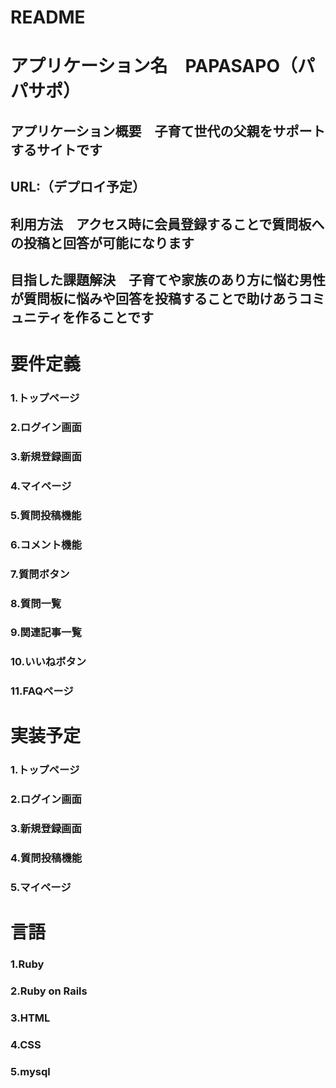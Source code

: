 # README

# アプリケーション名　PAPASAPO（パパサポ）
## アプリケーション概要　子育て世代の父親をサポートするサイトです
## URL:（デプロイ予定）
## 利用方法　アクセス時に会員登録することで質問板への投稿と回答が可能になります
## 目指した課題解決　子育てや家族のあり方に悩む男性が質問板に悩みや回答を投稿することで助けあうコミュニティを作ることです

# 要件定義
### 1.トップページ
### 2.ログイン画面
### 3.新規登録画面
### 4.マイページ
### 5.質問投稿機能
### 6.コメント機能
### 7.質問ボタン
### 8.質問一覧
### 9.関連記事一覧
### 10.いいねボタン
### 11.FAQページ

# 実装予定
### 1.トップページ
### 2.ログイン画面
### 3.新規登録画面
### 4.質問投稿機能
### 5.マイページ

# 言語
### 1.Ruby
### 2.Ruby on Rails
### 3.HTML
### 4.CSS
### 5.mysql

